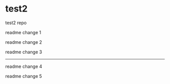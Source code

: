 # test2
test2 repo


readme change 1

readme change 2

readme change 3

-------

readme change 4

readme change 5
